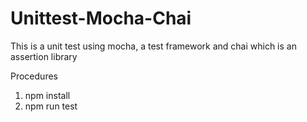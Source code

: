 # Unittest-Mocha-Chai

This is a unit test using mocha, a test framework and chai which is an assertion library

Procedures

1. npm install
2. npm run test

